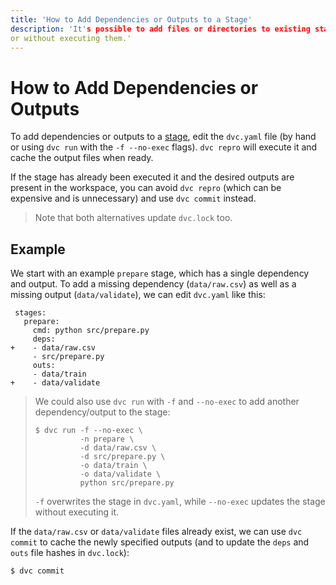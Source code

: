 ```yaml
---
title: 'How to Add Dependencies or Outputs to a Stage'
description: 'It's possible to add files or directories to existing stages, with
or without executing them.'
---
```


# How to Add Dependencies or Outputs

To add <abbr>dependencies</abbr> or <abbr>outputs</abbr> to a
[stage](/doc/command-reference/run), edit the `dvc.yaml` file (by hand or using
`dvc run` with the `-f --no-exec` flags). `dvc repro` will execute it and
<abbr>cache</abbr> the output files when ready.

If the stage has already been executed it and the desired outputs are present in
the <abbr>workspace</abbr>, you can avoid `dvc repro` (which can be expensive
and is unnecessary) and use `dvc commit` instead.

> Note that both alternatives update `dvc.lock` too.

## Example

We start with an example `prepare` stage, which has a single dependency and
output. To add a missing dependency (`data/raw.csv`) as well as a missing output
(`data/validate`), we can edit `dvc.yaml` like this:

```git
 stages:
   prepare:
     cmd: python src/prepare.py
     deps:
+    - data/raw.csv
     - src/prepare.py
     outs:
     - data/train
+    - data/validate
```

> We could also use `dvc run` with `-f` and `--no-exec` to add another
> dependency/output to the stage:
>
> ```dvc
> $ dvc run -f --no-exec \
>           -n prepare \
>           -d data/raw.csv \
>           -d src/prepare.py \
>           -o data/train \
>           -o data/validate \
>           python src/prepare.py
> ```
>
> `-f` overwrites the stage in `dvc.yaml`, while `--no-exec` updates the stage
> without executing it.

If the `data/raw.csv` or `data/validate` files already exist, we can use
`dvc commit` to cache the newly specified outputs (and to update the `deps` and
`outs` file hashes in `dvc.lock`):

```dvc
$ dvc commit
```
